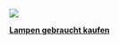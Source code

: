 ![](3C856BCC-5728-41B4-8E42-993EBAA2DF22.jpeg)

[**Lampen gebraucht kaufen**](https://www.ebay-kleinanzeigen.de/s-anzeige/alter-kronleuchter-edelstahl-mit-kristallglas-schirmen-5-arme/1071566242-82-7750)